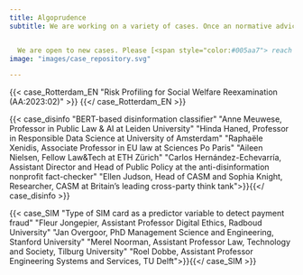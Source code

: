 ```yaml
---
title: Algoprudence
subtitle: We are working on a variety of cases. Once an normative advice commission has gathered and examined the ethical issue, the original problem statement and corresponding advice will be published on this website. Others learn from our algoprudence, help to improve it and utilize it as a best practice in similar cases.


  We are open to new cases. Please [<span style="color:#005aa7"> reach out</span>](/#contactform) to us when you know a case for review.
image: "images/case_repository.svg"

---
```

<!-- Case Rotterdam -->
{{< case_Rotterdam_EN "Risk Profiling for Social Welfare Reexamination (AA:2023:02)" >}} {{</ case_Rotterdam_EN >}}

<!-- Case disinfo -->
{{< case_disinfo "BERT-based disinformation classifier" "Anne Meuwese, Professor in Public Law & AI at Leiden University" "Hinda Haned, Professor in Responsible Data Science at University of Amsterdam" "Raphaële Xenidis, Associate Professor in EU law at Sciences Po Paris" "Aileen Nielsen, Fellow Law&Tech at ETH Zürich" "Carlos Hernández-Echevarría, Assistant Director and Head of Public Policy at the anti-disinformation nonprofit fact-checker" "Ellen Judson, Head of CASM and Sophia Knight, Researcher, CASM at Britain’s leading cross-party think tank">}}{{</ case_disinfo >}}

<!-- Case SIM -->
{{< case_SIM "Type of SIM card as a predictor variable to detect payment fraud" "Fleur Jongepier, Assistant Professor Digital Ethics, Radboud University" "Jan Overgoor, PhD Management Science and Engineering, Stanford University" "Merel Noorman, Assistant Professor Law, Technology and Society, Tilburg University" "Roel Dobbe, Assistant Professor Engineering Systems and Services, TU Delft">}}{{</ case_SIM >}}